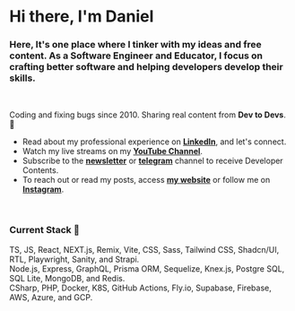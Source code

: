 <h1 align="left">Hi there, I'm Daniel</h1>

<h3 align="left">Here, It's one place where I tinker with my ideas and free content. As a Software Engineer and Educator, I focus on crafting better software and helping developers develop their skills.</h3>

<br />

Coding and fixing bugs since 2010. Sharing real content from <b>Dev to Devs</b>. 🎯

- Read about my professional experience on <b><a href="https://www.linkedin.com/in/odanieldcs" target="_blank">LinkedIn</a></b>, and let's connect.
- Watch my live streams on my <b><a href="https://www.youtube.com/c/odanieldcs" title="Subscribe on my channel">YouTube Channel</a></b>.
- Subscribe to the <b><a href="https://danieldcs.com/newsletter" title="Subscribe on news">newsletter</a></b> or <b><a href="https://danieldcs.com/telegram" title="Subscribe on Telegram">telegram</a></b> channel to receive Developer Contents.
- To reach out or read my posts, access <b><a href="https://danieldcs.com/" title="Blog and Website">my website</a></b> or follow me on <b><a href="https://danieldcs.com/" title="Blog and Website">Instagram</a></b>.

<br />

### Current Stack 🧰
TS, JS, React, NEXT.js, Remix, Vite, CSS, Sass, Tailwind CSS, Shadcn/UI, RTL, Playwright, Sanity, and Strapi.<br>
Node.js, Express, GraphQL, Prisma ORM, Sequelize, Knex.js, Postgre SQL, SQL Lite, MongoDB, and Redis.<br>
CSharp, PHP, Docker, K8S, GitHub Actions, Fly.io, Supabase, Firebase, AWS, Azure, and GCP.

